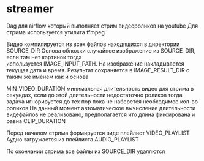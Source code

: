 # streamer
Dag для airflow который выполняет стрим видеороликов на youtube
Для стрима используется утилита ffmpeg

Видео компилируется из всех файлов находящихся в директории SOURCE_DIR
Основа обложки случайное изображение из SOURCE_DIR, если там нет картинок тогда  
используется IMAGE_INPUT_PATH. На изображение накладывается текущая дата и время. 
Результат сохраняется в IMAGE_RESULT_DIR с таким же именем как и основа

MIN_VIDEO_DURATION минимальная длительность видео для стрима в секундах, если до этой длительности
недостаточно роликов тогда задача игнорируется до тех пор пока не наберется необходимое кол-во роликов
На данный момент автоматическое вычисление длительности видефайлов не реализовано, предполагается что длина
фиксирована и равна CLIP_DURATION

Перед началом стрима формируется виде плейлист VIDEO_PLAYLIST
Аудио загружается из плейлиста AUDIO_PLAYLIST

По окончании стрима все файлы из SOURCE_DIR удаляются

 

